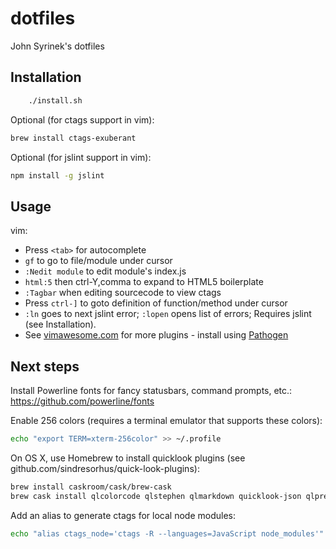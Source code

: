 # dotfiles
John Syrinek's dotfiles

## Installation
```sh
    ./install.sh
```

Optional (for ctags support in vim):
```sh
brew install ctags-exuberant
```

Optional (for jslint support in vim):
```sh
npm install -g jslint
```

## Usage
vim:
* Press `<tab>` for autocomplete
* `gf` to go to file/module under cursor
* `:Nedit module` to edit module's index.js
* `html:5` then ctrl-Y,comma to expand to HTML5 boilerplate
* `:Tagbar` when editing sourcecode to view ctags
* Press `ctrl-]` to goto definition of function/method under cursor
* `:ln` goes to next jslint error; `:lopen` opens list of errors; Requires jslint (see Installation).
* See [vimawesome.com](http://vimawesome.com/) for more plugins - install using [Pathogen](https://github.com/tpope/vim-pathogen)

## Next steps
Install Powerline fonts for fancy statusbars, command prompts, etc.: https://github.com/powerline/fonts

Enable 256 colors (requires a terminal emulator that supports these colors):
```sh
echo "export TERM=xterm-256color" >> ~/.profile
```

On OS X, use Homebrew to install quicklook plugins (see github.com/sindresorhus/quick-look-plugins): 
```sh
brew install caskroom/cask/brew-cask
brew cask install qlcolorcode qlstephen qlmarkdown quicklook-json qlprettypatch quicklook-csv betterzipql qlimagesize webpquicklook suspicious-package
```

Add an alias to generate ctags for local node modules:
```sh
echo "alias ctags_node='ctags -R --languages=JavaScript node_modules'" >> ~/.profile
```
